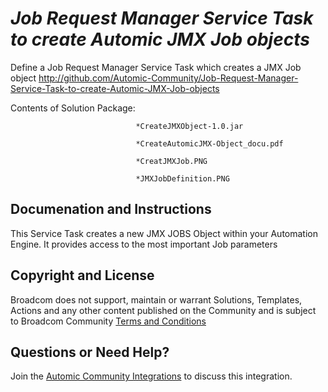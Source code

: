 *Job Request Manager Service Task to create Automic JMX Job objects*
=============


Define a Job Request Manager Service Task which creates a JMX Job object
http://github.com/Automic-Community/Job-Request-Manager-Service-Task-to-create-Automic-JMX-Job-objects

<!-- List of attached files -->
Contents of Solution Package:

						
								*CreateJMXObject-1.0.jar
								
								*CreateAutomicJMX-Object_docu.pdf
								
								*CreatJMXJob.PNG
								
								*JMXJobDefinition.PNG
								
						


Documenation and Instructions
---

<p><span>This Service Task creates a new JMX JOBS Object within your Automation Engine. It provides access to the most important Job parameters</span></p>

Copyright and License
---

Broadcom does not support, maintain or warrant Solutions, Templates, Actions and any other content published on the Community and is subject to Broadcom Community [Terms and Conditions](https://community.broadcom.com/termsandconditions)


Questions or Need Help? 
---
Join the [Automic Community Integrations](https://community.broadcom.com/communities/community-home?CommunityKey=83e49dd4-b93e-464a-a343-2bb1e51c13ec) to discuss this integration.
